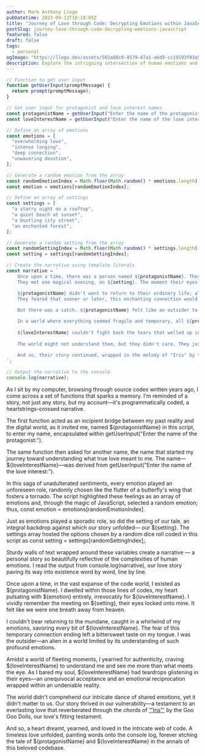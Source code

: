 ```yaml
---
author: Mark Anthony Llego
pubDatetime: 2023-09-13T16:18:05Z
title: "Journey of Love through Code: Decrypting Emotions within JavaScript"
postSlug: journey-love-through-code-decrypting-emotions-javascript
featured: false
draft: false
tags:
  - personal
ogImage: "https://llego.dev/assets/502a88c0-4579-47a1-a6d9-cc19193f03a5.jpg"
description: Explore the intriguing intersection of human emotions and narratives within the lines of JavaScript code. Discover a unique perspective on Love and Longing in the realm of Programming.
---
```


```javascript
// Function to get user input
function getUserInput(promptMessage) {
  return prompt(promptMessage);
}

// Get user input for protagonist and love interest names
const protagonistName = getUserInput("Enter the name of the protagonist:");
const loveInterestName = getUserInput("Enter the name of the love interest:");

// Define an array of emotions
const emotions = [
  "overwhelming love",
  "intense longing",
  "deep connection",
  "unwavering devotion",
];

// Generate a random emotion from the array
const randomEmotionIndex = Math.floor(Math.random() * emotions.length);
const emotion = emotions[randomEmotionIndex];

// Define an array of settings
const settings = [
  "a starry night on a rooftop",
  "a quiet beach at sunset",
  "a bustling city street",
  "an enchanted forest",
];

// Generate a random setting from the array
const randomSettingIndex = Math.floor(Math.random() * settings.length);
const setting = settings[randomSettingIndex];

// Create the narrative using template literals
const narrative = `
    Once upon a time, there was a person named ${protagonistName}. They had a heart full of ${emotion}, and their world revolved around one person - ${loveInterestName}. 
    They met one magical evening, on ${setting}. The moment their eyes locked, it felt like they were the closest to heaven that they would ever be.

    ${protagonistName} didn't want to return to their ordinary life; all they could taste and breathe was that moment with ${loveInterestName}. 
    They feared that sooner or later, this enchanting connection would end, and they didn't want to miss a single second of it.
    
    But there was a catch. ${protagonistName} felt like an outsider to the world. They believed that the world wouldn't understand the depth of their emotions and the unique bond they shared with ${loveInterestName}.

    In a world where everything seemed fragile and temporary, all ${protagonistName} yearned for was authenticity. They wanted ${loveInterestName} to know them for who they truly were.
    
    ${loveInterestName} couldn't fight back the tears that welled up in their eyes. It was a moment of truth. In that moment, they both realized that their love was as real as it could be. They bled their emotions, not to prove anything, but to know they were alive.
    
    The world might not understand them, but they didn't care. They just wanted each other to know who they were, and in that shared vulnerability, they found a love that was timeless and unbreakable.
    
    And so, their story continued, wrapped in the melody of "Iris" by the Goo Goo Dolls, a song that perfectly captured the essence of their love.
`;

// Output the narrative to the console
console.log(narrative);
```

As I sit by my computer, browsing through source codes written years ago, I come across a set of functions that sparks a memory. I'm reminded of a story, not just any story, but my account—it's programmatically coded, a heartstrings-crossed narrative.

The first function acted as an incipient bridge between my past reality and the digital world, as it invited me, named ${protagonistName} in this script, to enter my name, encapsulated within getUserInput("Enter the name of the protagonist:").

The same function then asked for another name, the name that started my journey toward understanding what true love meant to me. The name—${loveInterestName}—was derived from getUserInput("Enter the name of the love interest:").

In this saga of unadulterated sentiments, every emotion played an unforeseen role, randomly chosen like the flutter of a butterfly's wing that fosters a tornado. The script highlighted these feelings as an array of emotions and, through the magic of JavaScript, selected a random emotion; thus, const emotion = emotions[randomEmotionIndex].

Just as emotions played a sporadic role, so did the setting of our tale, an integral backdrop against which our story unfolded— our ${setting}. The settings array hosted the options chosen by a random dice roll coded in this script as const setting = settings[randomSettingIndex];.

Sturdy walls of text wrapped around these variables create a narrative — a personal story so beautifully reflective of the complexities of human emotions. I read the output from console.log(narrative), our love story paving its way into existence word by word, line by line.

Once upon a time, in the vast expanse of the code world, I existed as ${protagonistName}. I dwelled within those lines of codes, my heart pulsating with ${emotion} entirely, irrevocably for ${loveInterestName}. I vividly remember the meeting on ${setting}, their eyes locked onto mine. It felt like we were one breath away from heaven.

I couldn't bear returning to the mundane, caught in a whirlwind of my emotions, savoring every bit of ${loveInterestName}. The fear of this temporary connection ending left a bittersweet taste on my tongue. I was the outsider—an alien in a world limited by its understanding of such profound emotions.

Amidst a world of fleeting moments, I yearned for authenticity, craving ${loveInterestName} to understand me and see me more than what meets the eye. As I bared my soul, ${loveInterestName} had teardrops glistening in their eyes—an unequivocal acceptance and an emotional reciprocation wrapped within an undeniable reality.

The world didn't comprehend our intricate dance of shared emotions, yet it didn't matter to us. Our story thrived in our vulnerability—a testament to an everlasting love that reverberated through the chords of ['"Iris"'](https://youtu.be/NdYWuo9OFAw) by the Goo Goo Dolls, our love's fitting testament.

And so, a heart dreamt, yearned, and loved in the intricate web of code. A timeless love unfolded, painting words onto the console log, forever etching the tale of ${protagonistName} and ${loveInterestName} in the annals of this beloved codebase.
